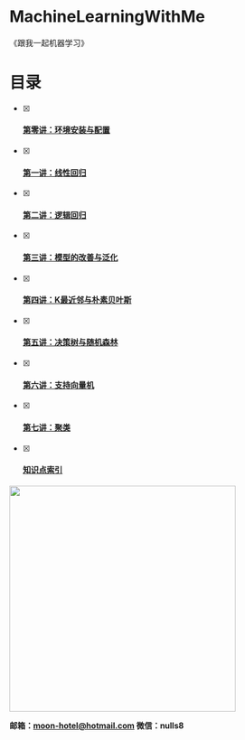 # MachineLearningWithMe

《跟我一起机器学习》

# 目录

- [x] #### [第零讲：环境安装与配置](./00_Configuration/README.md)
- [x] #### [第一讲：线性回归 ](./01_LinearRegression/README.md)

- [x] #### [第二讲：逻辑回归](./02_LogisticRegression/README.md)

- [x] #### [第三讲：模型的改善与泛化](./03_ModelOptimization/README.md)

- [x] #### [第四讲：K最近邻与朴素贝叶斯](./04_KNNAndNaiveBayes/README.md)

- [x] #### [第五讲：决策树与随机森林](./05_DecisionTree/README.md)

- [x] #### [第六讲：支持向量机](./06_SupportVectorMachine/README.md)

- [x] #### [第七讲：聚类](./07_Clustering/README.md)

- [x] #### [知识点索引](./KnowledgeIndex.md)

<img src="https://moonhotel.oss-cn-shanghai.aliyuncs.com/images/000000.png" width="400" />

**邮箱：moon-hotel@hotmail.com  微信：nulls8**

